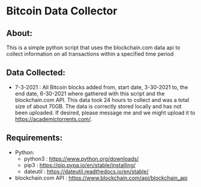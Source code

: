 # Bitcoin Data Collector

## About:
This is a simple python script that uses the blockchain.com data api to collect information
on all transactions within a specified time period

## Data Collected:
- 7-3-2021 : All Bitcoin blocks added from, start date, 3-30-2021 to, the end date, 6-30-2021 where gathered with this script and the blockchain.com API. This data took 24 hours to collect and was a total size of about 70GB. The data is correctly stored locally and has not been uploaded. If desired, please message me and we might upload it to https://academictorrents.com/.

## Requirements:
- Python:
  - python3 : https://www.python.org/downloads/
  - pip3 : https://pip.pypa.io/en/stable/installing/
  - dateutil : https://dateutil.readthedocs.io/en/stable/
- blockchain.com API : https://www.blockchain.com/api/blockchain_api
